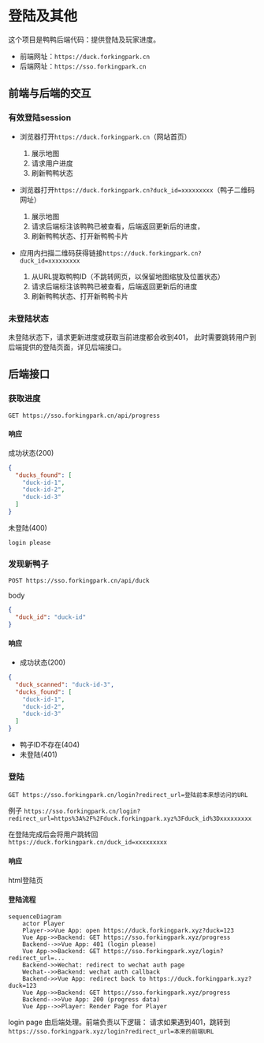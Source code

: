 # 登陆及其他

这个项目是鸭鸭后端代码：提供登陆及玩家进度。

- 前端网址：`https://duck.forkingpark.cn`
- 后端网址：`https://sso.forkingpark.cn`

## 前端与后端的交互

### 有效登陆session

- 浏览器打开`https://duck.forkingpark.cn`（网站首页）
  1. 展示地图
  2. 请求用户进度
  3. 刷新鸭鸭状态

- 浏览器打开`https://duck.forkingpark.cn?duck_id=xxxxxxxxx`（鸭子二维码网址）
  1. 展示地图
  2. 请求后端标注该鸭鸭已被查看，后端返回更新后的进度，
  3. 刷新鸭鸭状态、打开新鸭鸭卡片

- 应用内扫描二维码获得链接`https://duck.forkingpark.cn?duck_id=xxxxxxxxx`
  1. 从URL提取鸭鸭ID（不跳转网页，以保留地图缩放及位置状态）
  2. 请求后端标注该鸭鸭已被查看，后端返回更新后的进度
  3. 刷新鸭鸭状态、打开新鸭鸭卡片

### 未登陆状态

未登陆状态下，请求更新进度或获取当前进度都会收到401，
此时需要跳转用户到后端提供的登陆页面，详见后端接口。

## 后端接口

### 获取进度

```GET https://sso.forkingpark.cn/api/progress```

#### 响应
成功状态(200)

```json
{
  "ducks_found": [
    "duck-id-1",
    "duck-id-2",
    "duck-id-3"
  ]
}
```

未登陆(400)
```text
login please
```

### 发现新鸭子

```POST https://sso.forkingpark.cn/api/duck```

body

```json
{
  "duck_id": "duck-id"
}
```

#### 响应
- 成功状态(200)
```json
{
  "duck_scanned": "duck-id-3",
  "ducks_found": [
    "duck-id-1",
    "duck-id-2",
    "duck-id-3"
  ]
}
```
- 鸭子ID不存在(404)
- 未登陆(401)

### 登陆

```GET https://sso.forkingpark.cn/login?redirect_url=登陆前本来想访问的URL```

例子
```https://sso.forkingpark.cn/login?redirect_url=https%3A%2F%2Fduck.forkingpark.xyz%3Fduck_id%3Dxxxxxxxxx```

在登陆完成后会将用户跳转回`https://duck.forkingpark.cn/duck_id=xxxxxxxxx`

#### 响应
html登陆页

#### 登陆流程

```mermaid
sequenceDiagram
    actor Player
    Player->>Vue App: open https://duck.forkingpark.xyz?duck=123
    Vue App->>Backend: GET https://sso.forkingpark.xyz/progress
    Backend-->>Vue App: 401 (login please)
    Vue App->>Backend: GET https://sso.forkingpark.xyz/login?redirect_url=...
    Backend->>Wechat: redirect to wechat auth page
    Wechat-->>Backend: wechat auth callback
    Backend->>Vue App: redirect back to https://duck.forkingpark.xyz?duck=123
    Vue App->>Backend: GET https://sso.forkingpark.xyz/progress
    Backend-->>Vue App: 200 (progress data)
    Vue App-->>Player: Render Page for Player
```

login page 由后端处理。前端负责以下逻辑：
请求如果遇到401，跳转到`https://sso.forkingpark.xyz/login?redirect_url=本来的前端URL`
